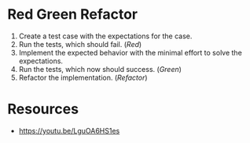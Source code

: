 
# Red Green Refactor

1. Create a test case with the expectations for the case.
2. Run the tests, which should fail. (*Red*)
3. Implement the expected behavior with the minimal effort to solve the expectations.
4. Run the tests, which now should success. (*Green*)
5. Refactor the implementation. (*Refactor*)

# Resources

- https://youtu.be/LguOA6HS1es
